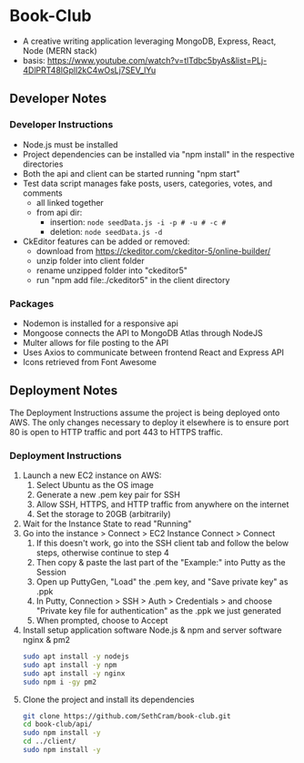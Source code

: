 # Book-Club
- A creative writing application leveraging MongoDB, Express, React, Node (MERN stack)
- basis: https://www.youtube.com/watch?v=tlTdbc5byAs&list=PLj-4DlPRT48lGpll2kC4wOsLj7SEV_lYu

## Developer Notes
### Developer Instructions
- Node.js must be installed
- Project dependencies can be installed via "npm install" in the respective directories
- Both the api and client can be started running "npm start"
- Test data script manages fake posts, users, categories, votes, and comments
  - all linked together
  - from api dir: 
    - insertion: `node seedData.js -i -p # -u # -c #`
    - deletion: `node seedData.js -d`
- CkEditor features can be added or removed:
  - download from https://ckeditor.com/ckeditor-5/online-builder/
  - unzip folder into client folder 
  - rename unzipped folder into "ckeditor5"
  - run "npm add file:./ckeditor5" in the client directory
### Packages
- Nodemon is installed for a responsive api
- Mongoose connects the API to MongoDB Atlas through NodeJS
- Multer allows for file posting to the API
- Uses Axios to communicate between frontend React and Express API
- Icons retrieved from Font Awesome

## Deployment Notes

The Deployment Instructions assume the project is being deployed onto AWS. The only changes necessary to deploy it elsewhere is to ensure port 80 is open to HTTP traffic and port 443 to HTTPS traffic.

### Deployment Instructions
1. Launch a new EC2 instance on AWS:
    1. Select Ubuntu as the OS image
    2. Generate a new .pem key pair for SSH 
    3. Allow SSH, HTTPS, and HTTP traffic from anywhere on the internet
    4. Set the storage to 20GB (arbitrarily) 
2. Wait for the Instance State to read "Running" 
3. Go into the instance > Connect > EC2 Instance Connect > Connect
    1. If this doesn't work, go into the SSH client tab and follow the below steps, otherwise continue to step 4
    2. Then copy & paste the last part of the "Example:" into Putty as the Session
    3. Open up PuttyGen, "Load" the .pem key, and "Save private key" as .ppk
    4. In Putty, Connection > SSH > Auth > Credentials > and choose "Private key file for authentication" as the .ppk we just generated
    5. When prompted, choose to Accept
4. Install setup application software Node.js & npm and server software nginx & pm2
    ```sh
    sudo apt install -y nodejs
    sudo apt install -y npm
    sudo apt install -y nginx
    sudo npm i -gy pm2
    ```
5. Clone the project and install its dependencies
    ```sh
    git clone https://github.com/SethCram/book-club.git
    cd book-club/api/
    sudo npm install -y 
    cd ../client/
    sudo npm install -y
    ```

